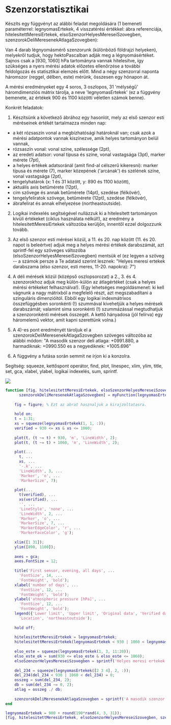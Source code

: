 # Szenzorstatisztikai

Készíts egy függvényt az alábbi feladat megoldására (1 bemeneti paraméterrel: legnyomasErtekek, 4 visszatérési értékkel: ábra referenciája, hitelesitettMeresiErtekek, elsoSzenzorHelyesMereseiSzovegben, szenzorokDeliMeresenekAtlagaSzovegben):

Van 4 darab légnyomásmérő szenzorunk (különböző földrajzi helyeken), melyekről tudjuk, hogy hektoPascalban adják meg a légnyomásértéket. Sajnos csak a \[930, 1060\] hPa tartományra vannak hitelesítve, így szükséges a nyers mérési adatok előzetes ellenőrzése a további feldolgozás és statisztikai elemzés előtt. Mind a négy szenzorral naponta háromszor (reggel, délben, este) mérünk, összesen egy hónapon át.

A mérési eredményeket egy 4 soros, 3 oszlopos, 31 'mélységű' háromdimenziós mátrix tárolja, a neve 'legnyomasErtekek' (ez a függvény bemenete, az értékek 900 és 1100 közötti véletlen számok benne).

Konkrét feladatok:

1) Készítsünk a következő ábrához egy hasonlót, mely az első szenzor esti méréseinek értékét tartalmazza minden nap:

*   a két rózsaszín vonal a megbízhatósági határoknál van; csak azok a mérési adatpontok vannak kiszínezve, amik helyes tartományon belül vannak,
*   rózsaszín vonal: vonal színe, szélessége (2pt),
*   az eredeti adatsor: vonal típusa és színe, vonal vastagsága (3pt), marker mérete (7pt),
*   a helyes értékek adatsoránál (amit find\-al célszerű kikeresni): marker típusa és mérete (7), marker közepének ('arcának') és szélének színe, vonal vastagsága (2pt),
*   tengelyhatárok (x: 1 és 31 között, y: 890 és 1100 között),
*   aktuális axis betűmérete (12pt),
*   cím szövege és annak betűmérete (14pt), szedése (félkövér),
*   tengelyfeliratok szövege, betűmérete (12pt), szedése (félkövér),
*   ábrafelirat és annak elhelyezése (northeastoutside).

2) Logikai indexelés segítségével nullázzuk ki a hitelesített tartományon kívüli értékeket (ciklus használata nélkül!), az eredmény a hitelesitettMeresiErtekek változóba kerüljön, innentől ezzel dolgozzunk tovább.

3) Az első szenzor esti mérései közül, a 11. és 20. nap között (11. és 20. napot is beleértve) adjuk meg a helyes mérési értékek darabszámát, azt sprintf\-fel egy szöveges változóba (elsoSzenzorHelyesMereseiSzovegben) mentsük el (ez legyen a szöveg -- a számok persze a Te adataid szerint lesznek: "Helyes meresi ertekek darabszama (elso szenzor, esti meres, 11-20. napokra): 7")

4) A déli mérések közül (középső oszlopsorozat) a 2., 3. és 4. szenzorokhoz adjuk meg külön-külön az átlagértéket (csak a helyes mérési értékeket felhasználva!). (Egy lehetséges megoldásmenet: ki kell vágnunk a nagy mátrixból a megfelelő részt, azt megszabadítani a szinguláris dimenzióitól. Ebből egy logikai indexmátrixos összefüggésben soronkénti (!) szummával kivehetjük a helyes mérések darabszámát; valamint sima soronkénti (!) szummázással megtudhatjuk a szenzoronkénti mérések összegét. A kettő hányadosa (jól felírva) egy háromelemű vektor, amit kapni szerettünk volna.)

5) A 4)-es pont eredményét tároljuk el a szenzorokDeliMeresenekAtlagaSzovegben szöveges változóba az alábbi módon: "A masodik szenzor deli atlaga: +0991.880, a harmadiknak: +0990.550 es a negyediknek: +1005.696"

6) A függvény a futása során semmit ne írjon ki a konzolra.

Segítség: squeeze, kettőspont operátor, find, plot, linespec, xlim, ylim, title, set, gca, xlabel, ylabel, logikai indexelés, sum, sprintf.

![](https://lcms-files.mathworks.com/content/images/50b219de-2012-4962-9de2-0ee80dce5c3e.jpeg)

```matlab
function [fig, hitelesitettMeresiErtekek, elsoSzenzorHelyesMereseiSzovegben, ...
      szenzorokDeliMeresenekAtlagaSzovegben] = myFunction(legnyomasErtekek)
 
    fig = figure; % Ezt az abrat hasznaljuk a kirajzoltatasra.
 
    hold on;
    t = 1:31;
    xs = squeeze(legnyomasErtekek(1, 1, :));
    verified = 930 <= xs & xs <= 1060;
 
    plot(t, (t ~= t) + 930, 'm', 'LineWidth', 2);
    plot(t, (t ~= t) + 1060, 'm', 'LineWidth', 2);
 
    plot(...
      t, ...
      xs, ...
      '-.k', ...
      'LineWidth', 3, ...
      'Marker', 'o', ...
      'MarkerSize', 7);
 
    plot(...
      t(verified), ...
      xs(verified), ...
      '', ...
      'LineStyle', 'none', ...
      'LineWidth', 2, ...
      'Marker', 'o', ...
      'MarkerSize', 7, ...
      'MarkerEdgeColor', 'r', ...
      'MarkerFaceColor', 'g');
 
    xlim([1 31]);
    ylim([890, 1100]);
 
    axes = gca;
    axes.FontSize = 12;
 
    title('First sensor, evening, all days', ...
      'FontSize', 14, ...
      'FontWeight', 'bold');
    xlabel('number of days', ...
      'FontSize', 12, ...
      'FontWeight', 'bold');
    ylabel('atmospheric pressure [hPa]', ...
      'FontSize', 12, ...
      'FontWeight', 'bold');
    legend({'Lower limit', 'Upper limit', 'Original data', 'Verified data'}, ...
      'Location', 'northeastoutside');
 
    hold off;
 
    hitelesitettMeresiErtekek = legnyomasErtekek;
    hitelesitettMeresiErtekek(legnyomasErtekek < 930 | 1060 < legnyomasErtekek) = 0;
 
    elso_este = squeeze(legnyomasErtekek(1, 3, 11:20));
    elso_este_ok = sum(930 <= elso_este & elso_este <= 1060);
    elsoSzenzorHelyesMereseiSzovegben = sprintf('Helyes meresi ertekek darabszama (elso szenzor, esti meres, 11-20. napokra): %d', elso_este_ok);
 
    del_234 = squeeze(legnyomasErtekek([2 3 4], 2, :));
    del_234(del_234 < 930 | 1060 < del_234) = 0;
    osszeg = sum(del_234, 2);
    db = sum(del_234 ~= 0, 2);
    atlag = osszeg ./ db;
 
    szenzorokDeliMeresenekAtlagaSzovegben = sprintf('A masodik szenzor deli atlaga: %+09.3f, a harmadiknak: %+09.3f es a negyediknek: %+09.3f', atlag);
end
```

```matlab
legnyomasErtekek = 900 + round(190*rand(4, 3, 31));
[fig, hitelesitettMeresiErtekek, elsoSzenzorHelyesMereseiSzovegben, szenzorokDeliMeresenekAtlagaSzovegben] = myFunction(legnyomasErtekek)
```
